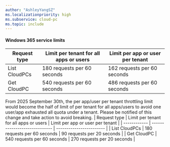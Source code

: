 ```yaml
---
author: "AshleyYangSZ"
ms.localizationpriority: high
ms.subservice: cloud-pc
ms.topic: include
---
```

<!-- markdownlint-disable MD041 -->

#### Windows 365 service limits

| Request type | Limit per tenant for all apps or users | Limit per app or user per tenant |
| ------------ | ----------------------------- | ------------------------ |
| List CloudPCs | 180 requests per 60 seconds | 162 requests per 60 seconds |
| Get CloudPC   | 540 requests per 60 seconds | 486 requests per 60 seconds |

From 2025 September 30th, the per app/user per tenant throttling limit would become the half of limit of per tenant for all apps/users to avoid one user/app exhausted all quota under a tenant. 
Please be notified of this change and take action to avoid breaking.
| Request type | Limit per tenant for all apps or users | Limit per app or user per tenant |
| ------------ | ----------------------------- | ------------------------ |
| List CloudPCs | 180 requests per 60 seconds | 90 requests per 20 seconds |
| Get CloudPC   | 540 requests per 60 seconds | 270 requests per 20 seconds |